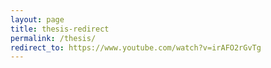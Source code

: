 ```yaml
---
layout: page
title: thesis-redirect
permalink: /thesis/
redirect_to: https://www.youtube.com/watch?v=irAFO2rGvTg
---
```

